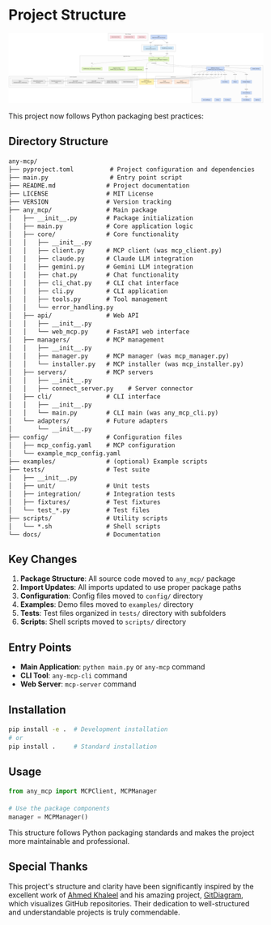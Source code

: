 # Project Structure

![Project Structure Workflow Diagram](project_structure_workflow_diagram.png)

This project now follows Python packaging best practices:

## Directory Structure

```
any-mcp/
├── pyproject.toml          # Project configuration and dependencies
├── main.py                 # Entry point script
├── README.md              # Project documentation
├── LICENSE                # MIT License
├── VERSION                # Version tracking
├── any_mcp/               # Main package
│   ├── __init__.py        # Package initialization
│   ├── main.py            # Core application logic
│   ├── core/              # Core functionality
│   │   ├── __init__.py
│   │   ├── client.py      # MCP client (was mcp_client.py)
│   │   ├── claude.py      # Claude LLM integration
│   │   ├── gemini.py      # Gemini LLM integration
│   │   ├── chat.py        # Chat functionality
│   │   ├── cli_chat.py    # CLI chat interface
│   │   ├── cli.py         # CLI application
│   │   ├── tools.py       # Tool management
│   │   └── error_handling.py
│   ├── api/               # Web API
│   │   ├── __init__.py
│   │   └── web_mcp.py     # FastAPI web interface
│   ├── managers/          # MCP management
│   │   ├── __init__.py
│   │   ├── manager.py     # MCP manager (was mcp_manager.py)
│   │   └── installer.py   # MCP installer (was mcp_installer.py)
│   ├── servers/           # MCP servers
│   │   ├── __init__.py
│   │   ├── connect_server.py    # Server connector
│   ├── cli/               # CLI interface
│   │   ├── __init__.py
│   │   └── main.py        # CLI main (was any_mcp_cli.py)
│   └── adapters/          # Future adapters
│       └── __init__.py
├── config/                # Configuration files
│   ├── mcp_config.yaml    # MCP configuration
│   └── example_mcp_config.yaml
├── examples/              # (optional) Example scripts
├── tests/                 # Test suite
│   ├── __init__.py
│   ├── unit/              # Unit tests
│   ├── integration/       # Integration tests
│   ├── fixtures/          # Test fixtures
│   └── test_*.py          # Test files
├── scripts/               # Utility scripts
│   └── *.sh               # Shell scripts
└── docs/                  # Documentation
```

## Key Changes

1. **Package Structure**: All source code moved to `any_mcp/` package
2. **Import Updates**: All imports updated to use proper package paths
3. **Configuration**: Config files moved to `config/` directory
4. **Examples**: Demo files moved to `examples/` directory
5. **Tests**: Test files organized in `tests/` directory with subfolders
6. **Scripts**: Shell scripts moved to `scripts/` directory

## Entry Points

- **Main Application**: `python main.py` or `any-mcp` command
- **CLI Tool**: `any-mcp-cli` command
- **Web Server**: `mcp-server` command

## Installation

```bash
pip install -e .  # Development installation
# or
pip install .     # Standard installation
```

## Usage

```python
from any_mcp import MCPClient, MCPManager

# Use the package components
manager = MCPManager()
```

This structure follows Python packaging standards and makes the project more maintainable and professional.

## Special Thanks

This project's structure and clarity have been significantly inspired by the excellent work of [Ahmed Khaleel](https://ahmedkhaleel.dev/) and his amazing project, [GitDiagram](https://gitdiagram.com/), which visualizes GitHub repositories. Their dedication to well-structured and understandable projects is truly commendable.